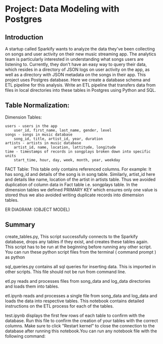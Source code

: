 # Project: Data Modeling with Postgres

## Introduction
A startup called Sparkify wants to analyze the data they've been collecting on songs and user activity on their new music streaming app. The analytics team is particularly interested in understanding what songs users are listening to. Currently, they don't have an easy way to query their data, which resides in a directory of JSON logs on user activity on the app, as well as a directory with JSON metadata on the songs in their app.
This project uses Postgres database. Here we create a database schema and ETL pipeline for this analysis. Write an ETL pipeline that transfers data from files in local directories into these tables in Postgres using Python and SQL.


## Table Normalization:

Dimension Tables:

    users - users in the app
        user_id, first_name, last_name, gender, level
    songs - songs in music database
        song_id, title, artist_id, year, duration
    artists - artists in music database
        artist_id, name, location, lattitude, longitude
    time - timestamps of records in songplays broken down into specific units
        start_time, hour, day, week, month, year, weekday

FACT Table:
    This table only contains referenced columns. For example: It has song_id and details of the song is in song table. Similarly, artist_id here and details like name, location of the artist in artists table. Thus we avoided duplication of column data in Fact table i.e. songplays table. In the dimension tables we defined PRIMARY KEY which ensures only one value is stored thus we also avoided writing duplicate records into dimemsion tables.

ER DIAGRAM: (OBJECT MODEL)




## Summary
create_tables.py, This script successfully connects to the Sparkify database, drops any tables if they exist, and creates these tables again. This script has to be run at the beginning before running any other script. You can run these python script files from the terminal ( command prompt ) as python <file name>

sql_queries.py contains all sql queries for inserting data. This is imported in other scripts. This file should not be run from command line.

etl.py reads and processes files from song_data and log_data directories and loads them into tables. 

etl.ipynb reads and processes a single file from song_data and log_data and loads the data into respective tables. This notebook contains detailed instructions on the ETL process for each of the tables.

test.ipynb displays the first few rows of each table to confirm with the database. Run this file to confirm the creation of your tables with the correct columns. Make sure to click "Restart kernel" to close the connection to the database after running this notebook.You can run any notebook file with the following command:




 
